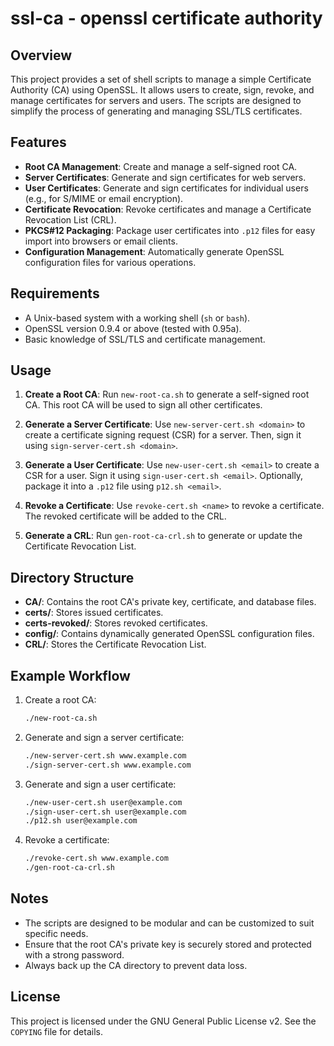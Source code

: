 # ssl-ca - openssl certificate authority

## Overview

This project provides a set of shell scripts to manage a simple Certificate Authority (CA) using OpenSSL. It allows users to create, sign, revoke, and manage certificates for servers and users. The scripts are designed to simplify the process of generating and managing SSL/TLS certificates.

## Features

- **Root CA Management**: Create and manage a self-signed root CA.
- **Server Certificates**: Generate and sign certificates for web servers.
- **User Certificates**: Generate and sign certificates for individual users (e.g., for S/MIME or email encryption).
- **Certificate Revocation**: Revoke certificates and manage a Certificate Revocation List (CRL).
- **PKCS#12 Packaging**: Package user certificates into `.p12` files for easy import into browsers or email clients.
- **Configuration Management**: Automatically generate OpenSSL configuration files for various operations.

## Requirements

- A Unix-based system with a working shell (`sh` or `bash`).
- OpenSSL version 0.9.4 or above (tested with 0.95a).
- Basic knowledge of SSL/TLS and certificate management.

## Usage

1. **Create a Root CA**:
   Run `new-root-ca.sh` to generate a self-signed root CA. This root CA will be used to sign all other certificates.

2. **Generate a Server Certificate**:
   Use `new-server-cert.sh <domain>` to create a certificate signing request (CSR) for a server. Then, sign it using `sign-server-cert.sh <domain>`.

3. **Generate a User Certificate**:
   Use `new-user-cert.sh <email>` to create a CSR for a user. Sign it using `sign-user-cert.sh <email>`. Optionally, package it into a `.p12` file using `p12.sh <email>`.

4. **Revoke a Certificate**:
   Use `revoke-cert.sh <name>` to revoke a certificate. The revoked certificate will be added to the CRL.

5. **Generate a CRL**:
   Run `gen-root-ca-crl.sh` to generate or update the Certificate Revocation List.

## Directory Structure

- **CA/**: Contains the root CA's private key, certificate, and database files.
- **certs/**: Stores issued certificates.
- **certs-revoked/**: Stores revoked certificates.
- **config/**: Contains dynamically generated OpenSSL configuration files.
- **CRL/**: Stores the Certificate Revocation List.

## Example Workflow

1. Create a root CA:
   ```sh
   ./new-root-ca.sh
   ```

2. Generate and sign a server certificate:
   ```sh
   ./new-server-cert.sh www.example.com
   ./sign-server-cert.sh www.example.com
   ```

3. Generate and sign a user certificate:
   ```sh
   ./new-user-cert.sh user@example.com
   ./sign-user-cert.sh user@example.com
   ./p12.sh user@example.com
   ```

4. Revoke a certificate:
   ```sh
   ./revoke-cert.sh www.example.com
   ./gen-root-ca-crl.sh
   ```

## Notes

- The scripts are designed to be modular and can be customized to suit specific needs.
- Ensure that the root CA's private key is securely stored and protected with a strong password.
- Always back up the CA directory to prevent data loss.

## License

This project is licensed under the GNU General Public License v2. See the `COPYING` file for details.


